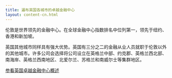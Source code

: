 ```yaml
---
title: 遍布英国各城市的卓越金融中心
layout: content-cn.html
---
```


伦敦是世界领先的金融中心。在全球金融中心指数排名中位列第一，领先于纽约、香港和新加坡。

英国其他城市同样具有强大优势。英国有三分之二的金融从业人员就职于伦敦以外的其他城市。许多公司会选择将公司设立在英格兰中部、约克郡、英格兰西北部、南海岸、英格兰西南地区、北爱尔兰、苏格兰和南威尔士等集群地区。

[参看英国卓越金融中心概述](https://www.gov.uk/government/publications/financial-centres-of-excellence-in-the-uk)